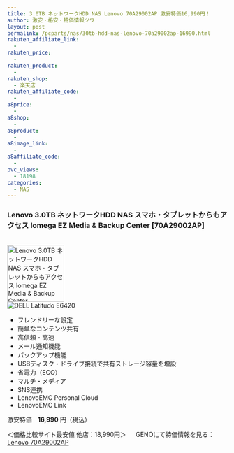 ```yaml
---
title: 3.0TB ネットワークHDD NAS Lenovo 70A29002AP 激安特価16,990円！
author: 激安・格安・特価情報ツウ
layout: post
permalink: /pcparts/nas/30tb-hdd-nas-lenovo-70a29002ap-16990.html
rakuten_affiliate_link:
  -
rakuten_price:
  -
rakuten_product:
  -
rakuten_shop:
  - 楽天店
rakuten_affiliate_code:
  -
a8price:
  -
a8shop:
  -
a8product:
  -
a8image_link:
  -
a8affiliate_code:
  -
pvc_views:
  - 18198
categories:
  - NAS
---
```

### Lenovo 3.0TB ネットワークHDD NAS スマホ・タブレットからもアクセス Iomega EZ Media &#038; Backup Center [70A29002AP]

<div class="img-bg2 img_L">
  <a href="//px.a8.net/svt/ejp?a8mat=1I0DKG+A2L0YI+1TD2+5ZEMP&#038;a8ejpredirect=//www.geno-web.jp/shopdetail/000000034056" title="DELL Latitudo E6420" target="_blank"><br /> <img border="0" alt="Lenovo 3.0TB ネットワークHDD NAS スマホ・タブレットからもアクセス Iomega EZ Media &#038; Backup Center [70A29002AP]" src="//i2.wp.com/www.geno-web.jp/shopimages/genoweb/0000000340564.jpg?w=130"width="130" data-recalc-dims="1" /></a><br /> <img border="0" src="//i2.wp.com/www16.a8.net/0.gif?resize=1%2C1" alt="DELL Latitudo E6420" data-recalc-dims="1" />
</div>

<!--more-->

  * フレンドリーな設定
  * 簡単なコンテンツ共有
  * 高信頼・高速
  * メール通知機能
  * バックアップ機能
  * USBディスク・ドライブ接続で共有ストレージ容量を増設
  * 省電力（ECO）
  * マルチ・メディア
  * SNS連携
  * LenovoEMC Personal Cloud
  * LenovoEMC Link

激安特価　<span class="tokka-price"><strong>16,990</strong></span> 円（税込）

＜価格比較サイト最安値 他店：18,990円＞
　
GENOにて特価情報を見る： <span class="fs150p"><a href="//px.a8.net/svt/ejp?a8mat=1I0DKG+A2L0YI+1TD2+5ZEMP&#038;a8ejpredirect=//www.geno-web.jp/shopdetail/000000034056" target="_blank">Lenovo 70A29002AP</a></span>